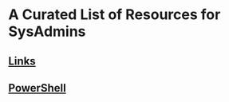 # A Curated List of Resources for SysAdmins  
  
## [Links](https://github.com/NgPecSysAdmin/NgPecSysAdmin/Links.md)  
## [PowerShell](https://github.com/NgPecSysAdmin/NgPecSysAdmin/PowerShell.md)  
